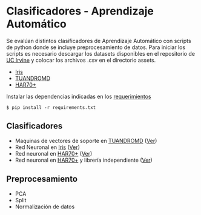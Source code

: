 # Clasificadores - Aprendizaje Automático
Se evalúan distintos clasificadores de Aprendizaje Automático con scripts de python donde se incluye preprocesamiento de datos.
Para iniciar los scripts es necesario descargar los datasets disponibles en el repositorio de [UC Irvine](https://archive.ics.uci.edu/) y colocar los archivos .csv en el directorio assets.
- [Iris](https://archive.ics.uci.edu/dataset/53/iris)
- [TUANDROMD](https://archive.ics.uci.edu/dataset/855/tuandromd+(tezpur+university+android+malware+dataset))
- [HAR70+](https://archive.ics.uci.edu/dataset/780/har70)

Instalar las dependencias indicadas en los [requerimientos](requeriments.txt)
~~~
$ pip install -r requirements.txt
~~~
## Clasificadores
- Maquinas de vectores de soporte en [TUANDROMD](https://archive.ics.uci.edu/dataset/855/tuandromd+(tezpur+university+android+malware+dataset)) ([Ver](svc.py))
- Red Neuronal en [Iris](https://archive.ics.uci.edu/dataset/53/iris) ([Ver](iris.py))
- Red neuronal en [HAR70+](https://archive.ics.uci.edu/dataset/780/har70) ([Ver](neuron.py))
- Red neuronal en [HAR70+](https://archive.ics.uci.edu/dataset/780/har70) y librería independiente ([Ver](neuron_alt.py))
## Preprocesamiento
- PCA
- Split
- Normalización de datos